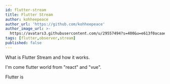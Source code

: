 ```yaml
---
id: flutter-stream
title: Flutter Stream
author: kohheepeace
author_url: 'https://github.com/kohheepeace'
author_image_url: >-
  https://avatars3.githubusercontent.com/u/29557494?s=400&u=e613f0acaae1f51e7e96530b95437d2d69bad713&v=4
tags: [flutter,observer,stream]
published: false
---
```



What is Flutter Stream and how it works.

<!--truncate-->

I'm come flutter world from "react" and "vue".

Flutter is 
